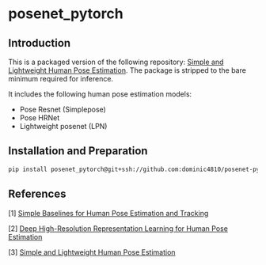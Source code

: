# posenet_pytorch
## Introduction
This is a packaged version of the following repository: [Simple and Lightweight Human Pose Estimation](https://github.com/zhang943/lpn-pytorch).
The package is stripped to the bare minimum required for inference.

It includes the following human pose estimation models:
* Pose Resnet (Simplepose)
* Pose HRNet
* Lightweight posenet (LPN)

## Installation and Preparation
```bash
pip install posenet_pytorch@git+ssh://github.com:dominic4810/posenet-pytorch.git
```


## References
[1] [Simple Baselines for Human Pose Estimation and Tracking](http://openaccess.thecvf.com/content_ECCV_2018/html/Bin_Xiao_Simple_Baselines_for_ECCV_2018_paper.html)

[2] [Deep High-Resolution Representation Learning for Human Pose Estimation](http://openaccess.thecvf.com/content_CVPR_2019/papers/Sun_Deep_High-Resolution_Representation_Learning_for_Human_Pose_Estimation_CVPR_2019_paper.html)

[3] [Simple and Lightweight Human Pose Estimation](https://arxiv.org/abs/1911.10346)